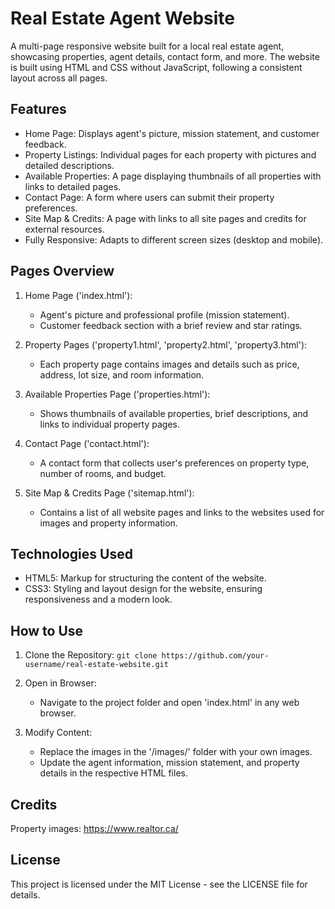 # Real Estate Agent Website

A multi-page responsive website built for a local real estate agent, showcasing properties, agent details, contact form, and more. The website is built using HTML and CSS without JavaScript, following a consistent layout across all pages.



## Features
- Home Page: Displays agent's picture, mission statement, and customer feedback.
- Property Listings: Individual pages for each property with pictures and detailed descriptions.
- Available Properties: A page displaying thumbnails of all properties with links to detailed pages.
- Contact Page: A form where users can submit their property preferences.
- Site Map & Credits: A page with links to all site pages and credits for external resources.
- Fully Responsive: Adapts to different screen sizes (desktop and mobile).

## Pages Overview
1. Home Page ('index.html'):
   - Agent's picture and professional profile (mission statement).
   - Customer feedback section with a brief review and star ratings.
     
2. Property Pages ('property1.html', 'property2.html', 'property3.html'):
   - Each property page contains images and details such as price, address, lot size, and room information.

3. Available Properties Page ('properties.html'):
   - Shows thumbnails of available properties, brief descriptions, and links to individual property pages.

4. Contact Page ('contact.html'):
   - A contact form that collects user's preferences on property type, number of rooms, and budget.

5. Site Map & Credits Page ('sitemap.html'):
   - Contains a list of all website pages and links to the websites used for images and property information.

## Technologies Used
 - HTML5: Markup for structuring the content of the website.
 - CSS3: Styling and layout design for the website, ensuring responsiveness and a modern look.

## How to Use
1. Clone the Repository:
     `git clone https://github.com/your-username/real-estate-website.git`

2. Open in Browser:
    - Navigate to the project folder and open 'index.html' in any web browser.
  
3. Modify Content:
    - Replace the images in the '/images/' folder with your own images.
    - Update the agent information, mission statement, and property details in the respective HTML files.
  
## Credits
Property images: https://www.realtor.ca/ 

## License
This project is licensed under the MIT License - see the LICENSE file for details.
